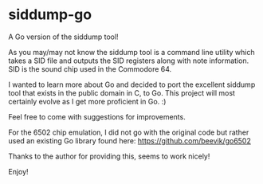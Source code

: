 # siddump-go
A Go version of the siddump tool!

As you may/may not know the siddump tool is a command line utility which takes a SID file and outputs the SID registers along with note
information. SID is the sound chip used in the Commodore 64.

I wanted to learn more about Go and decided to port the excellent siddump tool that exists in the public domain in C, to Go. This project will most certainly evolve as I get more proficient in Go. :)

Feel free to come with suggestions for improvements.

For the 6502 chip emulation, I did not go with the original code but rather used an existing Go library found here:
https://github.com/beevik/go6502

Thanks to the author for providing this, seems to work nicely!

Enjoy!
